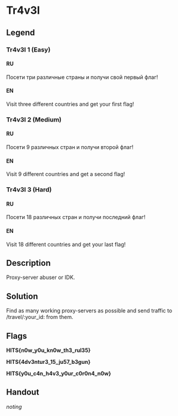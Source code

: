 # Tr4v3l

## Legend

### Tr4v3l 1 (Easy)

#### RU

Посети три различные страны и получи свой первый флаг!

#### EN

Visit three different countries and get your first flag!

### Tr4v3l 2 (Medium)

#### RU

Посети 9 различных стран и получи второй флаг!

#### EN

Visit 9 different countries and get a second flag!

### Tr4v3l 3 (Hard)

#### RU

Посети 18 различных стран и получи последний флаг!

#### EN

Visit 18 different countries and get your last flag!

## Description

Proxy-server abuser or IDK.

## Solution

Find as many working proxy-servers as possible and send traffic to /travel/:your_id: from them.

## Flags

**HITS{n0w_y0u_kn0w_th3_rul35}**

**HITS{4dv3ntur3_15_ju57_b3gun}**

**HITS{y0u_c4n_h4v3_y0ur_c0r0n4_n0w}**

## Handout

*noting*
